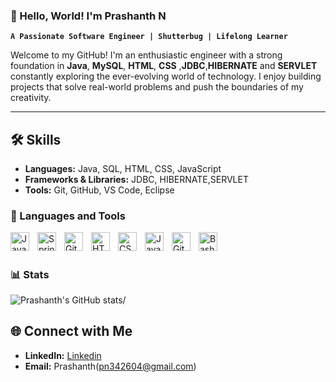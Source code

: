 ### 👋 Hello, World! I'm Prashanth N 
**`A Passionate Software Engineer | Shutterbug | Lifelong Learner`**  

Welcome to my GitHub! I'm an enthusiastic engineer with a strong foundation in  **Java**, **MySQL**, **HTML**, **CSS** ,**JDBC**,**HIBERNATE** and **SERVLET**   constantly exploring the ever-evolving world of technology. I enjoy building projects that solve real-world problems and push the boundaries of my creativity.  


---  
## 🛠️ Skills

- **Languages:** Java, SQL, HTML, CSS, JavaScript
- **Frameworks & Libraries:** JDBC, HIBERNATE,SERVLET
- **Tools:** Git, GitHub, VS Code, Eclipse 
  
### 🧰 Languages and Tools

<img align="left" alt="Java" width="30px" style="padding-right:10px;" src="https://cdn.jsdelivr.net/gh/devicons/devicon/icons/java/java-original.svg"/>
<img align="left" alt="Spring" width="30px" style="padding-right:10px;" src="https://cdn.jsdelivr.net/gh/devicons/devicon/icons/spring/spring-original.svg" />
<img align="left" alt="Git" width="30px" style="padding-right:10px;" src="https://cdn.jsdelivr.net/gh/devicons/devicon/icons/git/git-original.svg" />
<img align="left" alt="HTML" width="30px" style="padding-right:10px;" src="https://cdn.jsdelivr.net/gh/devicons/devicon/icons/html5/html5-plain.svg" />
<img align="left" alt="CSS" width="30px" style="padding-right:10px;" src="https://cdn.jsdelivr.net/gh/devicons/devicon/icons/css3/css3-plain.svg" />
<img align="left" alt="JavaScript" width="30px" style="padding-right:10px;" src="https://cdn.jsdelivr.net/gh/devicons/devicon/icons/javascript/javascript-plain.svg" />
<img align="left" alt="GitHub" width="30px" style="padding-right:10px;" src="https://cdn.jsdelivr.net/gh/devicons/devicon/icons/github/github-original.svg" />
<img align="left" alt="Bash" width="30px" style="padding-right:10px;" src="https://cdn.jsdelivr.net/gh/devicons/devicon/icons/bash/bash-original.svg" />

<br />


#

### 📊 Stats

![Prashanth's GitHub stats](https://github-readme-stats.vercel.app/api?username=Prashanthn7&show_icons=true&theme=gruvbox)/

<!-- ![GitHub Streak](https://streak-stats.demolab.com?user=ForrestKnight&theme=gruvbox&border_radius=4.5) -->
## 🌐 Connect with Me

- **LinkedIn:** [Linkedin](https://www.linkedin.com/in/prashanth-n-8384532a0/)
- **Email:** Prashanth(pn342604@gmail.com)


